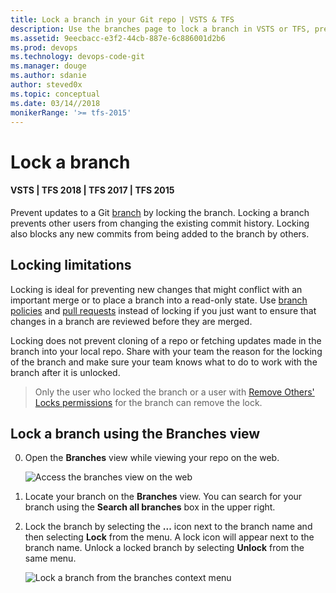 ```yaml
---
title: Lock a branch in your Git repo | VSTS & TFS
description: Use the branches page to lock a branch in VSTS or TFS, preventing pushes to the branch.
ms.assetid: 9eecbacc-e3f2-44cb-887e-6c886001d2b6
ms.prod: devops
ms.technology: devops-code-git 
ms.manager: douge
ms.author: sdanie
author: steved0x
ms.topic: conceptual
ms.date: 03/14//2018
monikerRange: '>= tfs-2015'
---
```



# Lock a branch
#### VSTS | TFS 2018 | TFS 2017 | TFS 2015

Prevent updates to a Git [branch](tutorial/branches.md) by locking the branch. 
Locking a branch prevents other users from changing the existing commit history. 
Locking also blocks any new commits from being added to the branch by others. 

## Locking limitations

Locking is ideal for preventing new changes that might conflict with an important merge or to place a branch into a read-only state. 
Use [branch policies](branch-policies.md) and [pull requests](pull-requests.md) instead of locking if you just want to ensure that changes in a branch are reviewed before they are merged.

Locking does not prevent cloning of a repo or fetching updates made in the branch into your local repo.
Share with your team the reason for the locking of the branch and make sure your team knows what to do to work with the branch after it is unlocked. 

> Only the user who locked the branch or a user with [Remove Others' Locks permissions](../security/set-git-tfvc-repository-permissions.md#git-repository) for the branch can remove the lock.

## Lock a branch using the Branches view

0. Open the **Branches** view while viewing your repo on the web.

   ![Access the branches view on the web](_img/branches/branches_nav.png)

0. Locate your branch on the **Branches** view. You can search for your branch using the **Search all branches** box in the upper right.

0. Lock the branch by selecting the **...** icon next to the branch name and then selecting **Lock** from the menu. A lock icon will appear next to the branch name.
Unlock a locked branch by selecting **Unlock** from the same menu.

   ![Lock a branch from the branches context menu](_img/branches/branches_context_menu_lock.png)

